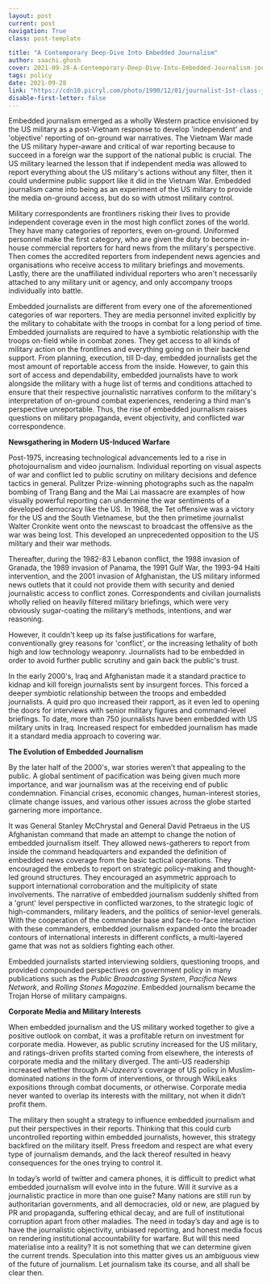 ```yaml
---
layout: post
current: post
navigation: True
class: post-template

title: "A Contemporary Deep-Dive Into Embedded Journalism"
author: saachi.ghosh
cover: 2021-09-28-A-Contemporary-Deep-Dive-Into-Embedded-Journalism-journalist-1st-class-joe-gawlowicz-photographs-lt-case-of-fleet-hospital-five-5a04f6-1600.jpg
tags: policy
date: 2021-09-28
link: "https://cdn10.picryl.com/photo/1990/12/01/journalist-1st-class-joe-gawlowicz-photographs-lt-case-of-fleet-hospital-five-5a04f6-1600.jpg"
disable-first-letter: false
---
```

<p>Embedded journalism emerged as a wholly Western practice envisioned by the US military as a post-Vietnam response to develop 'independent' and 'objective' reporting of on-ground war narratives. The Vietnam War made the US military hyper-aware and critical of war reporting because to succeed in a foreign war the support of the national public is crucial. The US military learned the lesson that if independent media was allowed to report everything about the US military's actions without any filter, then it could undermine public support like it did in the Vietnam War. Embedded journalism came into being as an experiment of the US military to provide the media on-ground access, but do so with utmost military control.</p><p>Military correspondents are frontliners risking their lives to provide independent coverage even in the most high conflict zones of the world. They have many categories of reporters, even on-ground. Uniformed personnel make the first category, who are given the duty to become in-house commercial reporters for hard news from the military's perspective. Then comes the accredited reporters from independent news agencies and organisations who receive access to military briefings and movements. Lastly, there are the unaffiliated individual reporters who aren't necessarily attached to any military unit or agency, and only accompany troops individually into battle.</p><p>Embedded journalists are different from every one of the aforementioned categories of war reporters. They are media personnel invited explicitly by the military to cohabitate with the troops in combat for a long period of time. Embedded journalists are required to have a symbiotic relationship with the troops on-field while in combat zones. They get access to all kinds of military action on the frontlines and everything going on in their backend support. From planning, execution, till D-day, embedded journalists get the most amount of reportable access from the inside. However, to gain this sort of access and dependability, embedded journalists have to work alongside the military with a huge list of terms and conditions attached to ensure that their respective journalistic narratives conform to the military's interpretation of on-ground combat experiences, rendering a third man's perspective unreportable. Thus, the rise of embedded journalism raises questions on military propaganda, event objectivity, and conflicted war correspondence.&nbsp;</p><p><strong >Newsgathering in Modern US-Induced Warfare</strong></p><p>Post-1975, increasing technological advancements led to a rise in photojournalism and video journalism. Individual reporting on visual aspects of war and conflict led to public scrutiny on military decisions and defence tactics in general. Pulitzer Prize-winning photographs such as the napalm bombing of Trang Bang and the Mai Lai massacre are examples of how visually powerful reporting can undermine the war sentiments of a developed democracy like the US. In 1968, the Tet offensive was a victory for the US and the South Vietnamese, but the then primetime journalist Walter Cronkite went onto the newscast to broadcast the offensive as the war was being lost. This developed an unprecedented opposition to the US military and their war methods.</p><p>Thereafter, during the 1982-83 Lebanon conflict, the 1988 invasion of Granada, the 1989 invasion of Panama, the 1991 Gulf War, the 1993-94 Haiti intervention, and the 2001 invasion of Afghanistan, the US military informed news outlets that it could not provide them with security and denied journalistic access to conflict zones. Correspondents and civilian journalists wholly relied on heavily filtered military briefings, which were very obviously sugar-coating the military’s methods, intentions, and war reasoning.</p><p>However, it couldn't keep up its false justifications for warfare, conventionally grey reasons for 'conflict', or the increasing lethality of both high and low technology weaponry. Journalists had to be embedded in order to avoid further public scrutiny and gain back the public's trust.&nbsp;</p><p>In the early 2000's, Iraq and Afghanistan made it a standard practice to kidnap and kill foreign journalists sent by insurgent forces. This forced a deeper symbiotic relationship between the troops and embedded journalists. A quid pro quo increased their rapport, as it even led to opening the doors for interviews with senior military figures and command-level briefings. To date, more than 750 journalists have been embedded with US military units in Iraq. Increased respect for embedded journalism has made it a standard media approach to covering war.</p><p><strong >The Evolution of Embedded Journalism</strong></p><p>By the later half of the 2000's, war stories weren’t that appealing to the public. A global sentiment of pacification was being given much more importance, and war journalism was at the receiving end of public condemnation. Financial crises, economic changes, human-interest stories, climate change issues, and various other issues across the globe started garnering more importance.</p><p>It was General Stanley McChrystal and General David Petraeus in the US Afghanistan command that made an attempt to change the notion of embedded journalism itself. They allowed news-gatherers to report from inside the command headquarters and expanded the definition of embedded news coverage from the basic tactical operations. They encouraged the embeds to report on strategic policy-making and thought-led ground structures. They encouraged an asymmetric approach to support international corroboration and the multiplicity of state involvements. The narrative of embedded journalism suddenly shifted from a 'grunt' level perspective in conflicted warzones, to the strategic logic of high-commanders, military leaders, and the politics of senior-level generals. With the cooperation of the commander base and face-to-face interaction with these commanders, embedded journalism expanded onto the broader contours of international interests in different conflicts, a multi-layered game that was not as soldiers fighting each other.</p><p>Embedded journalists started interviewing soldiers, questioning troops, and provided compounded perspectives on government policy in many publications such as the <em >Public Broadcasting</em> <em >System</em>, <em >Pacifica News Network</em>, and <em >Rolling Stones Magazine</em>. Embedded journalism became the Trojan Horse of military campaigns.</p><p><strong >Corporate Media and Military Interests</strong></p><p>When embedded journalism and the US military worked together to give a positive outlook on combat, it was a profitable return on investment for corporate media. However, as public scrutiny increased for the US military, and ratings-driven profits started coming from elsewhere, the interests of corporate media and the military diverged. The anti-US readership increased whether through <em >Al-Jazeera's</em> coverage of US policy in Muslim-dominated nations in the form of interventions, or through WikiLeaks expositions through combat documents, or otherwise. Corporate media never wanted to overlap its interests with the military, not when it didn’t profit them.</p><p>The military then sought a strategy to influence embedded journalism and put their perspectives in their reports. Thinking that this could curb uncontrolled reporting within embedded journalists, however, this strategy backfired on the military itself. Press freedom and respect are what every type of journalism demands, and the lack thereof resulted in heavy consequences for the ones trying to control it.</p><p>In today’s world of twitter and camera phones, it is difficult to predict what embedded journalism will evolve into in the future. Will it survive as a journalistic practice in more than one guise? Many nations are still run by authoritarian governments, and all democracies, old or new, are plagued by PR and propaganda, suffering ethical decay, and are full of institutional corruption apart from other maladies. The need in today’s day and age is to have the journalistic objectivity, unbiased reporting, and honest media focus on rendering institutional accountability for warfare. But will this need materialise into a reality? It is not something that we can determine given the current trends. Speculation into this matter gives us an ambiguous view of the future of journalism. Let journalism take its course, and all shall be clear then.</p>